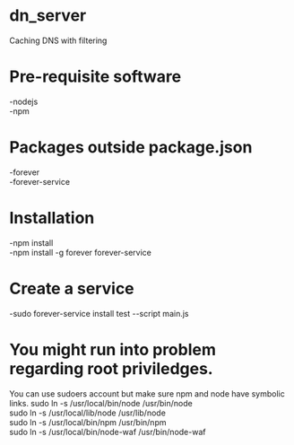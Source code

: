 # dn_server
Caching DNS with filtering

# Pre-requisite software
  -nodejs<br>
  -npm
# Packages outside package.json
  -forever  
  -forever-service

# Installation
  -npm install<br>
  -npm install -g forever forever-service  

# Create a service
  -sudo forever-service install test --script main.js


# You might run into problem regarding root priviledges.
  You can use sudoers account but make sure npm and node have symbolic links.
  sudo ln -s /usr/local/bin/node /usr/bin/node  
  sudo ln -s /usr/local/lib/node /usr/lib/node  
  sudo ln -s /usr/local/bin/npm /usr/bin/npm  
  sudo ln -s /usr/local/bin/node-waf /usr/bin/node-waf
